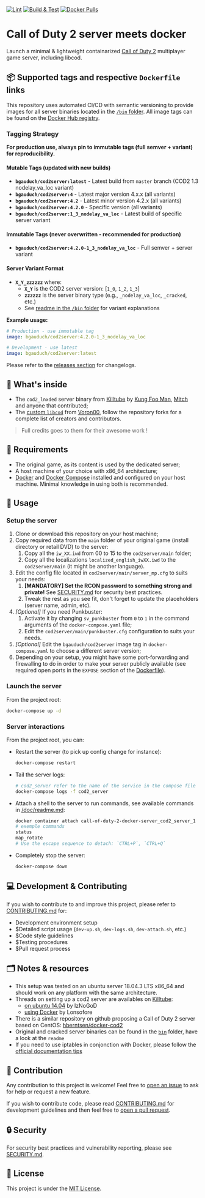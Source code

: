 [![Lint](https://github.com/bgauduch/call-of-duty-2-docker-server/workflows/Lint/badge.svg)](https://github.com/bgauduch/call-of-duty-2-docker-server/actions?query=workflow%3ALint)
[![Build & Test](https://github.com/bgauduch/call-of-duty-2-docker-server/workflows/Build%20%26%20Test/badge.svg)](https://github.com/bgauduch/call-of-duty-2-docker-server/actions?query=workflow%3A%22Build+%26+Test%22)
[![Docker Pulls](https://img.shields.io/docker/pulls/bgauduch/cod2server.svg)](https://hub.docker.com/r/bgauduch/cod2server/)

# Call of Duty 2 server meets docker

Launch a minimal & lightweight containarized [Call of Duty 2](https://en.wikipedia.org/wiki/Call_of_Duty_2) multiplayer game server, including libcod.

## 📦 Supported tags and respective `Dockerfile` links

This repository uses automated CI/CD with semantic versioning to provide images for all server binaries located in the [`/bin` folder](https://github.com/bgauduch/call-of-duty-2-docker-server/tree/master/bin).
All image tags can be found on the [Docker Hub registry](https://hub.docker.com/r/bgauduch/cod2server/tags).

### Tagging Strategy

**For production use, always pin to immutable tags (full semver + variant) for reproducibility.**

#### Mutable Tags (updated with new builds)

* **`bgauduch/cod2server:latest`** - Latest build from `master` branch (COD2 1.3 nodelay_va_loc variant)
* **`bgauduch/cod2server:4`** - Latest major version 4.x.x (all variants)
* **`bgauduch/cod2server:4.2`** - Latest minor version 4.2.x (all variants)
* **`bgauduch/cod2server:4.2.0`** - Specific version (all variants)
* **`bgauduch/cod2server:1_3_nodelay_va_loc`** - Latest build of specific server variant

#### Immutable Tags (never overwritten - recommended for production)

* **`bgauduch/cod2server:4.2.0-1_3_nodelay_va_loc`** - Full semver + server variant

#### Server Variant Format

* **`X_Y_zzzzzz`** where:
  * **`X_Y`** is the COD2 server version: [`1_0`, `1_2`, `1_3`]
  * **`zzzzzz`** is the server binary type (e.g., `_nodelay_va_loc`, `_cracked`, etc.)
  * See [readme in the `/bin` folder](https://github.com/bgauduch/call-of-duty-2-docker-server/tree/master/bin) for variant explanations

**Example usage:**

```yaml
# Production - use immutable tag
image: bgauduch/cod2server:4.2.0-1_3_nodelay_va_loc

# Development - use latest
image: bgauduch/cod2server:latest
```

Please refer to the [releases section](https://github.com/bgauduch/call-of-duty-2-docker-server/releases) for changelogs.

## 🔧 What's inside

* The `cod2_lnxded` server binary from [Killtube](https://killtube.org/showthread.php?1719-Latest-cod2-linux-binaries-(1-0-1-2-1-3)) by [Kung Foo Man](https://github.com/kungfooman), [Mitch](https://github.com/M-itch) and anyone that contributed;
* The [custom `libcod`](https://github.com/voron00/libcod) from [Voron00](https://github.com/voron00), follow the repository forks for a complete list of creators and contributors.

> Full credits goes to them for their awesome work !

## 📝 Requirements

* The original game, as its content is used by the dedicated server;
* A host machine of your choice with x86_64 architecture;
* [Docker](https://docs.docker.com/install/linux/docker-ce/debian/) and [Docker Compose](https://docs.docker.com/compose/install/) installed and configured on your host machine. Minimal knowledge in using both is recommended.

## 🚀 Usage

### Setup the server

1. Clone or download this repository on your host machine;
1. Copy required data from the `main` folder of your original game (install directory or retail DVD) to the server:
    1. Copy all the `iw_XX.iwd` from 00 to 15 to the `cod2server/main` folder;
    1. Copy all the localizations `localized_english_iwXX.iwd` to the `cod2server/main` (it might be another language).
1. Edit the config file located in `cod2server/main/server_mp.cfg` to suits your needs:
    1. **[MANDATORY] Set the RCON password to something strong and private!** See [SECURITY.md](.github/SECURITY.md) for security best practices.
    1. Tweak the rest as you see fit, don't forget to update the placeholders (server name, admin, etc).
1. *[Optional]* If you need Punkbuster:
    1. Activate it by changing `sv_punkbuster` from `0` to `1` in the command arguments of the `docker-compose.yaml` file;
    1. Edit the `cod2server/main/punkbuster.cfg` configuration to suits your needs.
1. *[Optional]* Edit the `bgauduch/cod2server` image tag in `docker-compose.yaml` to choose a different server version;
1. Depending on your setup, you might have some port-forwarding and firewalling to do in order to make your server publicly available (see required open ports in the `EXPOSE` section of the [Dockerfile](https://github.com/bgauduch/call-of-duty-2-docker-server/blob/master/Dockerfile)).

### Launch the server

From the project root:

```bash
docker-compose up -d
```

### Server interactions

From the project root, you can:

* Restart the server (to pick up config change for instance):

  ```sh
  docker-compose restart
  ```

* Tail the server logs:

  ```sh
  # cod2_server refer to the name of the service in the compose file
  docker-compose logs -f cod2_server
  ```

* Attach a shell to the server to run commands, see available commands in [/doc/readme.md](https://github.com/bgauduch/call-of-duty-2-docker-server/blob/master/doc/readme.md):

  ```sh
  docker container attach call-of-duty-2-docker-server_cod2_server_1
  # exemple commands
  status
  map_rotate
  # Use the escape sequence to detach: `CTRL+P`, `CTRL+Q`
  ```
  >
* Completely stop the server:

  ```sh
  docker-compose down
  ```

## 💻 Development & Contributing

If you wish to contribute to and improve this project, please refer to [CONTRIBUTING.md](CONTRIBUTING.md) for:

* Development environment setup
* $Detailed script usage (`dev-up.sh`, `dev-logs.sh`, `dev-attach.sh`, etc.)
* $Code style guidelines
* $Testing procedures
* $Pull request process

## 🗂️ Notes & resources

* This setup was tested on an ubuntu server 18.04.3 LTS x86_64 and should work on any platform with the same architecture.
* Threads on setting up a cod2 server are availables on [Killtube](https://killtube.org/forum.php):
  * [on ubuntu 14.04](https://killtube.org/showthread.php?2454-Work-in-progress-Setup-CoD2-on-your-ubuntu-14-04-server) by IzNoGoD
  * [using Docker](https://killtube.org/showthread.php?3167-CoD2-Setup-CoD2-with-Docker) by Lonsofore
* There is a similar repository on github proposing a Call of Duty 2 server based on CentOS: [hberntsen/docker-cod2](https://github.com/hberntsen/docker-cod2)
* Original and cracked server binaries can be found in the [`bin`](https://github.com/bgauduch/call-of-duty-2-docker-server/tree/master/bin) folder, have a look at the `readme`
* If you need to use iptables in conjonction with Docker, please follow the [official documentation tips](https://docs.docker.com/network/iptables/)

## 🙏 Contribution

Any contribution to this project is welcome! Feel free to [open an issue](https://github.com/bgauduch/call-of-duty-2-docker-server/issues/new) to ask for help or request a new feature.

If you wish to contribute code, please read [CONTRIBUTING.md](CONTRIBUTING.md) for development guidelines and then feel free to [open a pull request](https://github.com/bgauduch/call-of-duty-2-docker-server/pulls).

## 🔒 Security

For security best practices and vulnerability reporting, please see [SECURITY.md](.github/SECURITY.md).

## 📖 License
This project is under the [MIT License](https://choosealicense.com/licenses/mit/).
